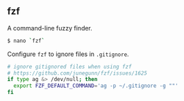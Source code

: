 ## fzf

A command-line fuzzy finder.

```bash
$ nano `fzf`
```

Configure `fzf` to ignore files in `.gitignore`.

```bash
# ignore gitignored files when using fzf
# https://github.com/junegunn/fzf/issues/1625
if type ag &> /dev/null; then
  export FZF_DEFAULT_COMMAND='ag -p ~/.gitignore -g ""'
fi
```
